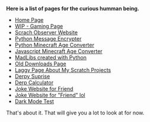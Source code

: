 **Here is a list of pages for the curious humman being.**

- [Home Page](https://ajsya.github.io/)
- [WIP - Gaming Page](https://ajsya.github.io/SharkBaitBilly)
- [Scrach Observer Website](https://ajsya.github.io/ScratchObserver)
- [Python Message Encrypter](https://ajsya.github.io/Projects/Encrypter)
- [Python Minecraft Age Converter](https://ajsya.github.io/Projects/Minecraft-Age_Converter)
- [Javascript Minecraft Age Converter](https://ajsya.github.io/Projects/minecraft-age)
- [MadLibs created with Python](https://ajsya.github.io/Projects/MadLibs)
- [Old Downloads Page](https://ajsya.github.io/downloads)
- [Laggy Page About My Scratch Projects](https://ajsya.github.io/Projects/Scratch)
- [Derpy Suprise](https://ajsya.github.io/beautiful-birb)
- [Derp Calculator](https://ajsya.github.io/Projects/derp-calculator)
- [Joke Website for Friend](https://ajsya.github.io/copymachine34)
- [Joke Website for "Friend" lol](https://ajsya.github.io/potatogod3000)
- [Dark Mode Test](https://ajsya.github.io/darkmode)

That's about it. That will give you a lot to look at for now.
